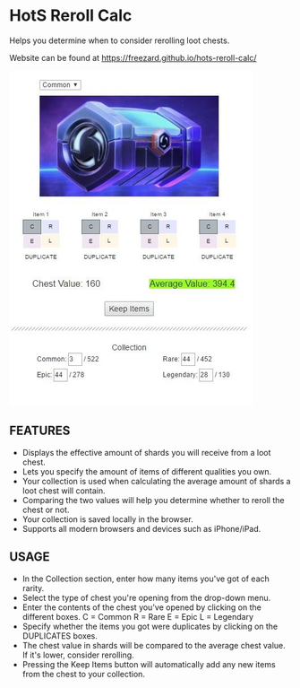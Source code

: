 # HotS Reroll Calc
Helps you determine when to consider rerolling loot chests.

Website can be found at https://freezard.github.io/hots-reroll-calc/

![Site overview](images/readme-1.jpg)

## FEATURES
- Displays the effective amount of shards you will receive from a loot chest.
- Lets you specify the amount of items of different qualities you own.
- Your collection is used when calculating the average amount of shards a loot chest will contain.
- Comparing the two values will help you determine whether to reroll the chest or not.
- Your collection is saved locally in the browser.
- Supports all modern browsers and devices such as iPhone/iPad.

## USAGE
- In the Collection section, enter how many items you've got of each rarity.
- Select the type of chest you're opening from the drop-down menu.
- Enter the contents of the chest you've opened by clicking on the different boxes.
  C = Common R = Rare E = Epic L = Legendary
- Specify whether the items you got were duplicates by clicking on the DUPLICATES boxes.
- The chest value in shards will be compared to the average chest value. If it's lower, consider rerolling.
- Pressing the Keep Items button will automatically add any new items from the chest to your collection.
